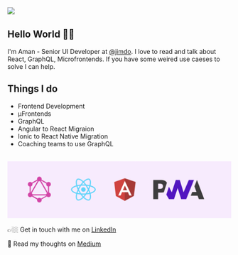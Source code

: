 <img src="./images/cover.png">

<br />


## Hello World 👋🏼

I'm Aman - Senior UI Developer at [@jimdo](http://github.com/jimdo). I love to read and talk about React, GraphQL, Microfrontends. If you have some weired use caeses to solve I can help.

## Things I do

- Frontend Development
- µFrontends
- GraphQL
- Angular to React Migraion
- Ionic to React Native Migration
- Coaching teams to use GraphQL

<br />

<img src="./images/footer-tech.png">

<br />

👉🏼 Get in touch with me on [LinkedIn](https://www.linkedin.com/in/thejsguy)

📝 Read my thoughts on [Medium](https://medium.com/@amankumarsaini28) 
